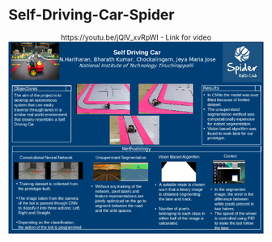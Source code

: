 # Self-Driving-Car-Spider

<p align="center">
https://youtu.be/jQlV_xvRpWI - Link for video
<img src="SDC.png" >
</p>
